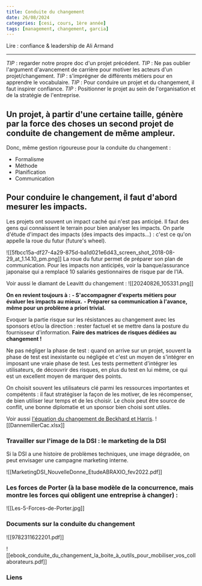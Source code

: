 ```yaml
---
title: Conduite du changement
date: 26/08/2024
categories: [cesi, cours, 1ère année]
tags: [management, changement, garcia]
---
```

Lire : confiance & leadership de Ali Armand

---
*TIP* : regarder notre propre doc d'un projet précédent.
*TIP* : Ne pas oublier l'argument d'avancement de carrière pour motiver les acteurs d'un projet/changement.
*TIP* : s'imprégner de différents métiers pour en apprendre le vocabulaire.
*TIP* : Pour conduire un projet et du changement, il faut inspirer confiance.
*TIP* : Positionner le projet au sein de l'organisation et de la stratégie de l'entreprise.

## Un projet, à partir d'une certaine taille, génère par la force des choses un second projet de conduite de changement de même ampleur.

Donc, même gestion rigoureuse pour la conduite du changement :
- Formalisme
- Méthode
- Planification
- Communication


## Pour conduire le changement, il faut d'abord mesurer les impacts.
Les projets ont souvent un impact caché qui n'est pas anticipé. Il faut des gens qui connaissent le terrain pour bien analyser les impacts.
On parle d'étude d'impact des impacts (des impacts des impacts…) : c'est ce qu'on appelle la roue du futur (future's wheel).

![[5fbcc15a-df27-4a29-875d-ba1d021e6d43_screen_shot_2018-08-29_at_1.14.10_pm.png]]
La roue du futur permet de préparer son plan de communication.
Pour les impacts non anticipés, voir la banque/assurance japonaise qui a remplacé 10 salariés gestionnaires de risque par de l'IA.

Voir aussi le diamant de Leavitt du changement :
![[20240826_105331.png]]

**On en revient toujours à :**
**- S'accompagner d'experts métiers pour évaluer les impacts au mieux.**
**- Préparer sa communication à l'avance, même pour un problème a priori trivial.**

Evoquer la partie risque sur les résistances au changement avec les sponsors et/ou la direction : rester factuel et se mettre dans la posture du fournisseur d'information.
**Faire des matrices de risques dédiées au changement !**

Ne pas négliger la phase de test : quand on arrive sur un projet, souvent la phase de test est inexistante ou négligée et c'est un moyen de s'intégrer en imposant une vraie phase de test. Les tests permettent d'intégrer les utilisateurs, de découvrir des risques, en plus du test en lui même, ce qui est un excellent moyen de marquer des points.

On choisit souvent les utilisateurs clé parmi les ressources importantes et compétents : il faut stratégiser la façon de les motiver, de les récompenser, de bien utiliser leur temps et de les choisir. Le choix peut être source de conflit, une bonne diplomatie et un sponsor bien choisi sont utiles.

Voir aussi [l'équation du changement de Beckhard et Harris](https://www.manager-go.com/gestion-de-projet/dossiers-methodes/l-equation-du-changement-de-beckhard-et-harris).
![[DannemillerCac.xlsx]]
### Travailler sur l'image de la DSI : le marketing de la DSI

Si la DSI a une histoire de problèmes techniques, une image dégradée, on peut envisager une campagne marketing interne. 

![[MarketingDSI_NouvelleDonne_EtudeABRAXIO_fev2022.pdf]]


### Les forces de Porter (à la base modèle de la concurrence, mais montre les forces qui obligent une entreprise à changer) :
![[Les-5-Forces-de-Porter.jpg]]

### Documents sur la conduite du changement

![[9782311622201.pdf]]



![[ebook_conduite_du_changement_la_boite_à_outils_pour_mobiliser_vos_collaborateurs.pdf]]



### Liens

